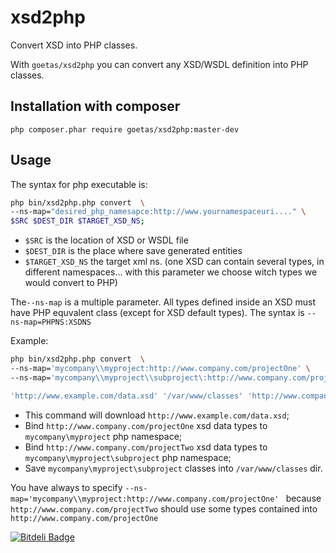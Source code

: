 xsd2php
=======

Convert XSD into PHP classes.

With `goetas/xsd2php` you can convert any XSD/WSDL definition into PHP classes.

Installation with composer
--------------------------

`php composer.phar require goetas/xsd2php:master-dev`

Usage
-----

The syntax for php executable is: 

```sh
php bin/xsd2php.php convert  \
--ns-map="desired_php_namesapce:http://www.yournamespaceuri...." \
$SRC $DEST_DIR $TARGET_XSD_NS;
```

- `$SRC` is the location of XSD or WSDL file
- `$DEST_DIR` is the place where save generated entities
- `$TARGET_XSD_NS` the target xml ns. (one XSD can contain several types, in different namespaces... with this parameter we choose witch types we would convert to PHP)

The`--ns-map` is a multiple parameter. All types defined inside an XSD must have PHP equvalent class (except for XSD default types). 
The syntax is `--ns-map=PHPNS:XSDNS`

Example:
```sh
php bin/xsd2php.php convert  \
--ns-map='mycompany\\myproject:http://www.company.com/projectOne' \
--ns-map='mycompany\\myproject\\subproject\:http://www.company.com/projectTwo' \

'http://www.example.com/data.xsd' '/var/www/classes' 'http://www.company.com/projectTwo'
```

- This command will download `http://www.example.com/data.xsd`;
- Bind `http://www.company.com/projectOne` xsd data types to `mycompany\myproject` php namespace;
- Bind `http://www.company.com/projectTwo` xsd data types to `mycompany\myproject\subproject` php namespace;
- Save `mycompany\myproject\subproject` classes into `/var/www/classes` dir.

You have always to specify `--ns-map='mycompany\\myproject:http://www.company.com/projectOne' ` because `http://www.company.com/projectTwo` should use some types contained into `http://www.company.com/projectOne`



[![Bitdeli Badge](https://d2weczhvl823v0.cloudfront.net/goetas/xsd2php/trend.png)](https://bitdeli.com/free "Bitdeli Badge")

